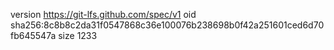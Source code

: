version https://git-lfs.github.com/spec/v1
oid sha256:8c8b8c2da31f0547868c36e100076b238698b0f42a251601ced6d70fb645547a
size 1233
